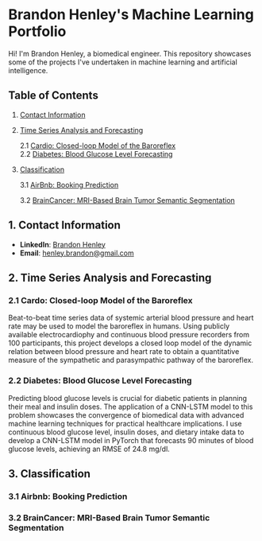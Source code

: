 # Brandon Henley's Machine Learning Portfolio

Hi! I'm Brandon Henley, a biomedical engineer. This repository showcases some of the projects I've undertaken in machine learning and artificial intelligence.

## Table of Contents
1. [Contact Information](#1-contact-information)
2. [Time Series Analysis and Forecasting](#2-time-series-analysis-and-forecasting)
   
   2.1 [Cardio: Closed-loop Model of the Baroreflex](#21-cardio-closed-loop-model-of-the-baroreflex)   
   2.2 [Diabetes: Blood Glucose Level Forecasting](#22-diabetes-blood-glucose-level-forecasting)
   
3. [Classification](#3-classification)
   
   3.1 [AirBnb: Booking Prediction](#31-airbnb-booking-prediction)
   
   3.2 [BrainCancer: MRI-Based Brain Tumor Semantic Segmentation](#32-braincancer-mri-based-brain-tumor-semantic-segmentation)

## 1. Contact Information
- **LinkedIn**: [Brandon Henley](https://www.linkedin.com/in/bchenley/)
- **Email**: [henley.brandon@gmail.com](henley.brandon@gmail.com)

## 2. Time Series Analysis and Forecasting

### 2.1 Cardo: Closed-loop Model of the Baroreflex
Beat-to-beat time series data of systemic arterial blood pressure and heart rate may be used to model the baroreflex in humans. Using publicly available electrocardiophy and continuous blood pressure recorders from 100 participants, this project develops a closed loop model of the dynamic relation between blood pressure and heart rate to obtain a quantitative measure of the sympathetic and parasympathic pathway of the baroreflex.

### 2.2 Diabetes: Blood Glucose Level Forecasting
Predicting blood glucose levels is crucial for diabetic patients in planning their meal and insulin doses. The application of a CNN-LSTM model to this problem showcases the convergence of biomedical data with advanced machine learning techniques for practical healthcare implications. I use continuous blood glucose level, insulin doses, and dietary intake data to develop a CNN-LSTM model in PyTorch that forecasts 90 minutes of blood glucose levels, achieving an RMSE of 24.8 mg/dl.

## 3. Classification

### 3.1 Airbnb: Booking Prediction

### 3.2 BrainCancer: MRI-Based Brain Tumor Semantic Segmentation


